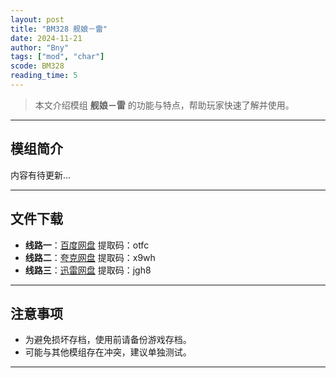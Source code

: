 ```yaml
---
layout: post
title: "BM328 舰娘－雷"
date: 2024-11-21
author: "Bny"
tags: ["mod", "char"]
scode: BM328
reading_time: 5
---
```


> 本文介绍模组 **舰娘－雷** 的功能与特点，帮助玩家快速了解并使用。

---

## 模组简介

内容有待更新...

---


## 文件下载
- **线路一**：[百度网盘](https://pan.baidu.com/s/1Zn29OG3szY1HuH6Odba4GQ?pwd=otfc)  提取码：otfc  
- **线路二**：[夸克网盘](https://pan.quark.cn/s/f72a11b96cb5?pwd=x9wh)  提取码：x9wh  
- **线路三**：[迅雷网盘](https://pan.xunlei.com/s/VOCCbUOEY8oHfbqGR1Lbb0DXA1?pwd=jgh8)  提取码：jgh8  

---

## 注意事项
- 为避免损坏存档，使用前请备份游戏存档。
- 可能与其他模组存在冲突，建议单独测试。

---

